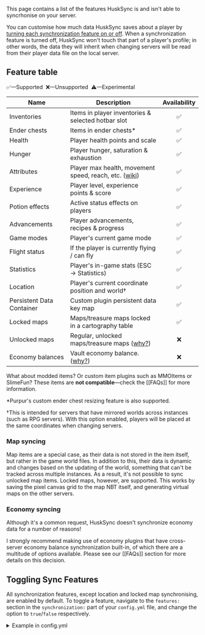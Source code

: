 This page contains a list of the features HuskSync is and isn't able to syncrhonise on your server.

You can customise how much data HuskSync saves about a player by [turning each synchronization feature on or off](#toggling-sync-features). When a synchronization feature is turned off, HuskSync won't touch that part of a player's profile; in other words, the data they will inherit when changing servers will be read from their player data file on the local server.

## Feature table
✅&mdash;Supported&nbsp; ❌&mdash;Unsupported&nbsp; ⚠️&mdash;Experimental

| Name                      | Description                                                                                 | Availability |
|---------------------------|---------------------------------------------------------------------------------------------|:------------:|
| Inventories               | Items in player inventories & selected hotbar slot                                          |      ✅       |
| Ender chests              | Items in ender chests&midast;                                                               |      ✅       |
| Health                    | Player health points and scale                                                              |      ✅       |
| Hunger                    | Player hunger, saturation & exhaustion                                                      |      ✅       |
| Attributes                | Player max health, movement speed, reach, etc. ([wiki](https://minecraft.wiki/w/Attribute)) |      ✅       |
| Experience                | Player level, experience points & score                                                     |      ✅       |
| Potion effects            | Active status effects on players                                                            |      ✅       |
| Advancements              | Player advancements, recipes & progress                                                     |      ✅       |
| Game modes                | Player's current game mode                                                                  |      ✅       |
| Flight status             | If the player is currently flying / can fly                                                 |      ✅       |
| Statistics                | Player's in-game stats (ESC -> Statistics)                                                  |      ✅       |
| Location                  | Player's current coordinate position and world&dagger;                                      |      ✅       |
| Persistent Data Container | Custom plugin persistent data key map                                                       |      ✅️      |
| Locked maps               | Maps/treasure maps locked in a cartography table                                            |      ✅       |
| Unlocked maps             | Regular, unlocked maps/treasure maps ([why?](#map-syncing))                                 |      ❌       |
| Economy balances          | Vault economy balance. ([why?](#economy-syncing))                                           |      ❌       |

What about modded items? Or custom item plugins such as MMOItems or SlimeFun? These items are **not compatible**&mdash;check the [[FAQs]] for more information.

&midast;Purpur's custom ender chest resizing feature is also supported.

&dagger;This is intended for servers that have mirrored worlds across instances (such as RPG servers). With this option enabled, players will be placed at the same coordinates when changing servers.

### Map syncing
Map items are a special case, as their data is not stored in the item itself, but rather in the game world files. In addition to this, their data is dynamic and changes based on the updating of the world, something that can't be tracked across multiple instances. As a result, it's not possible to sync unlocked map items. Locked maps, however, are supported. This works by saving the pixel canvas grid to the map NBT itself, and generating virtual maps on the other servers.

### Economy syncing
Although it's a common request, HuskSync doesn't synchronize economy data for a number of reasons!

I strongly recommend making use of economy plugins that have cross-server economy balance synchronization built-in, of which there are a multitude of options available. Please see our [[FAQs]] section for more details on this decision.

## Toggling Sync Features
All synchronization features, except location and locked map synchronising, are enabled by default. To toggle a feature, navigate to the `features:` section in the `synchronization:` part of your `config.yml` file, and change the option to `true`/`false` respectively.

<details>
<summary>Example in config.yml</summary>
  
```yaml
synchronization:
  # ...
  features:
    health: true
    statistics: true
    location: false
    potion_effects: true
    ender_chest: true
    experience: true
    advancements: true
    game_mode: true
    inventory: true
    persistent_data: true
    hunger: true
  #...
```

</details>